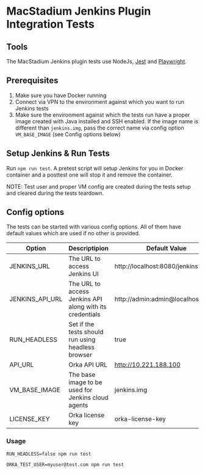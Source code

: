 # MacStadium Jenkins Plugin Integration Tests

## Tools

The MacStadium Jenkins plugin tests use NodeJs, [Jest](https://jestjs.io/docs/en/getting-started) and [Playwright](https://github.com/microsoft/playwright).

## Prerequisites

1. Make sure you have Docker running
2. Connect via VPN to the environment against which you want to run Jenkins tests
3. Make sure the environment against which the tests run have a proper image created with Java installed and SSH enabled. If the image name is different than `jenkins.img`, pass the correct name via config option `VM_BASE_IMAGE` (see Config options below)

## Setup Jenkins & Run Tests

Run `npm run test`. A pretest script will setup Jenkins for you in Docker container and a posttest one will stop it and remove the container.

NOTE: Test user and proper VM config are created during the tests setup and cleared during the tests teardown.

## Config options

The tests can be started with various config options. All of them have default values which are used if no other is provided.

| Option          | Descriptipion                                            | Default Value                     |
| --------------- | -------------------------------------------------------- | --------------------------------- |
| JENKINS_URL     | The URL to access Jenkins UI                             | http://localhost:8080/jenkins     |
| JENKINS_API_URL | The URL to access Jenkins API along with its credentials | http://admin:admin@localhost:8080 |
| RUN_HEADLESS    | Set if the tests should run using headless browser       | true                              |
| API_URL         | Orka API URL                                             | http://10.221.188.100             |
| VM_BASE_IMAGE   | The base image to be used for Jenkins cloud agents       | jenkins.img                       |
| LICENSE_KEY     | Orka license key                                         | orka-license-key                  |

### Usage

`RUN_HEADLESS=false npm run test`

`ORKA_TEST_USER=myuser@test.com npm run test`
